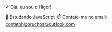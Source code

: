 ✔ Olá, eu sou o Higor!

🌱 Estudando JavaScript 
📫 Contate-me no email: contatohigoruchoa@outlook.com 

